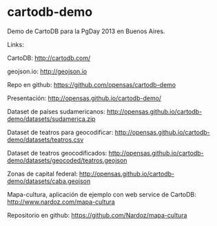 cartodb-demo
============

Demo de CartoDB para la PgDay 2013 en Buenos Aires.

Links:

CartoDB: http://cartodb.com/

geojson.io: http://geojson.io

Repo en github: https://github.com/opensas/cartodb-demo

Presentación: http://opensas.github.io/cartodb-demo/

Dataset de países sudamericanos: http://opensas.github.io/cartodb-demo/datasets/sudamerica.zip

Dataset de teatros para geocodificar: http://opensas.github.io/cartodb-demo/datasets/teatros.csv

Dataset de teatros geocodificados: http://opensas.github.io/cartodb-demo/datasets/geocoded/teatros.geojson

Zonas de capital federal: http://opensas.github.io/cartodb-demo/datasets/caba.geojson

Mapa-cultura, aplicación de ejemplo con web service de CartoDB: http://www.nardoz.com/mapa-cultura

Repositorio en github: https://github.com/Nardoz/mapa-cultura
